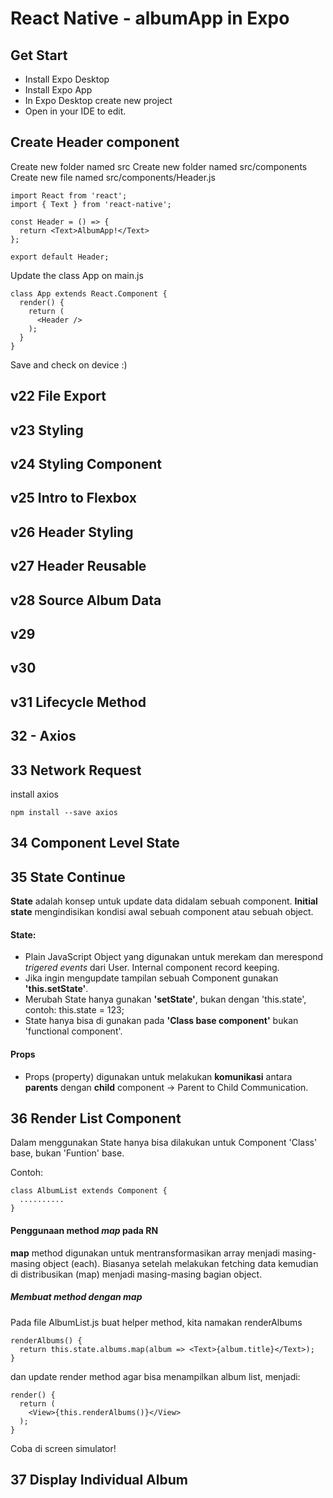 # React Native - albumApp in Expo

## Get Start

* Install Expo Desktop
* Install Expo App
* In Expo Desktop create new project
* Open in your IDE to edit.

## Create Header component

Create new folder named src
Create new folder named src/components
Create new file named src/components/Header.js

    import React from 'react';
    import { Text } from 'react-native';

    const Header = () => {
      return <Text>AlbumApp!</Text>
    };

    export default Header;

Update the class App on main.js

    class App extends React.Component {
      render() {
        return (
          <Header />
        );
      }
    }

Save and check on device :)

## v22 File Export

## v23 Styling

## v24 Styling Component

## v25 Intro to Flexbox

## v26 Header Styling

## v27 Header Reusable

## v28 Source Album Data

## v29

## v30

## v31 Lifecycle Method

## 32 - Axios

## 33 Network Request

install axios

    npm install --save axios

## 34 Component Level State

## 35 State Continue

**State** adalah konsep untuk update data didalam sebuah component.
**Initial state** mengindisikan kondisi awal sebuah component atau sebuah object.

#### State:

* Plain JavaScript Object yang digunakan untuk merekam dan merespond *trigered events* dari User. Internal component record keeping.
* Jika ingin mengupdate tampilan sebuah Component gunakan **'this.setState'**.
* Merubah State hanya gunakan **'setState'**, bukan dengan 'this.state', contoh: this.state = 123;
* State hanya bisa di gunakan pada **'Class base component'** bukan 'functional component'.

#### Props

* Props (property) digunakan untuk melakukan **komunikasi** antara **parents** dengan **child** component -> Parent to Child Communication. 

## 36 Render List Component

Dalam menggunakan State hanya bisa dilakukan untuk Component 'Class' base, bukan 'Funtion' base.

Contoh: 

    class AlbumList extends Component {
      ..........
    }

#### Penggunaan method *map* pada RN

**map** method digunakan untuk mentransformasikan array menjadi masing-masing object (each).
Biasanya setelah melakukan fetching data kemudian di distribusikan (map) menjadi masing-masing bagian object.

##### Membuat method dengan map

Pada file AlbumList.js buat helper method, kita namakan renderAlbums

    renderAlbums() {
      return this.state.albums.map(album => <Text>{album.title}</Text>); 
    }  

dan update render method agar bisa menampilkan album list, menjadi:

    render() {
      return (
        <View>{this.renderAlbums()}</View>
      );
    } 

Coba di screen simulator!

## 37 Display Individual Album

